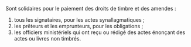 Sont solidaires pour le paiement des droits de timbre et des amendes :
1) tous les signataires, pour les actes synallagmatiques ;
1) les prêteurs et les emprunteurs, pour les obligations ;
1) les officiers ministériels qui ont reçu ou rédigé des actes énonçant des actes ou
livres non timbrés.
